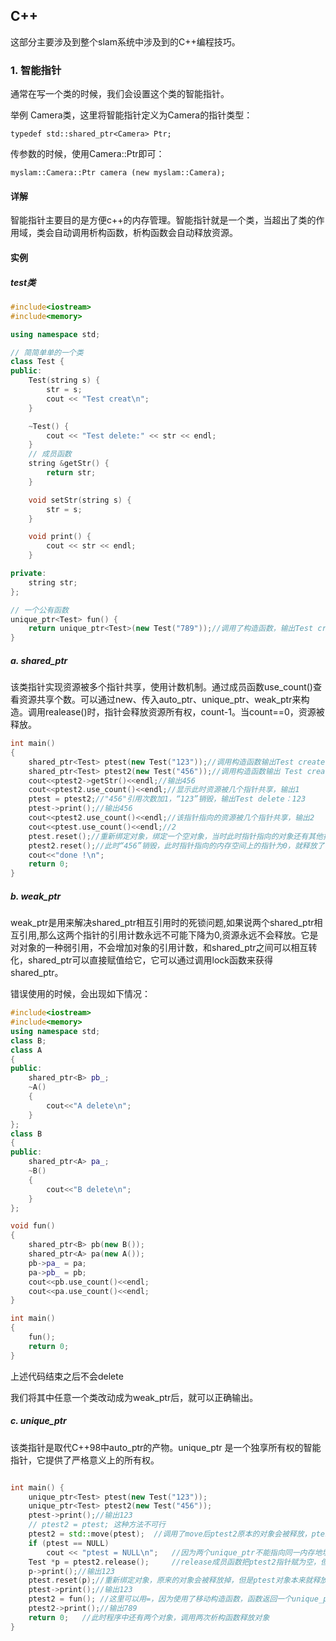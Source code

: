## C++

这部分主要涉及到整个slam系统中涉及到的C++编程技巧。



### 1. 智能指针

通常在写一个类的时候，我们会设置这个类的智能指针。

举例 Camera类，这里将智能指针定义为Camera的指针类型：

`typedef std::shared_ptr<Camera> Ptr;`

传参数的时候，使用Camera::Ptr即可：

`myslam::Camera::Ptr camera (new myslam::Camera);`

#### 详解

智能指针主要目的是方便c++的内存管理。智能指针就是一个类，当超出了类的作用域，类会自动调用析构函数，析构函数会自动释放资源。

#### 实例



##### test类

```c++
#include<iostream>
#include<memory>

using namespace std;

// 简简单单的一个类
class Test {
public:
    Test(string s) {
        str = s;
        cout << "Test creat\n";
    }

    ~Test() {
        cout << "Test delete:" << str << endl;
    }
    // 成员函数
    string &getStr() {
        return str;
    }

    void setStr(string s) {
        str = s;
    }

    void print() {
        cout << str << endl;
    }

private:
    string str;
};

// 一个公有函数
unique_ptr<Test> fun() {
    return unique_ptr<Test>(new Test("789"));//调用了构造函数，输出Test creat
}
```





##### a. shared_ptr

该类指针实现资源被多个指针共享，使用计数机制。通过成员函数use_count()查看资源共享个数。可以通过new、传入auto_ptr、unique_ptr、weak_ptr来构造。调用realease()时，指针会释放资源所有权，count-1。当count==0，资源被释放。

```c++
int main()
{
    shared_ptr<Test> ptest(new Test("123"));//调用构造函数输出Test create
    shared_ptr<Test> ptest2(new Test("456"));//调用构造函数输出 Test creat
    cout<<ptest2->getStr()<<endl;//输出456
    cout<<ptest2.use_count()<<endl;//显示此时资源被几个指针共享，输出1
    ptest = ptest2;//"456"引用次数加1，“123”销毁，输出Test delete：123
    ptest->print();//输出456
    cout<<ptest2.use_count()<<endl;//该指针指向的资源被几个指针共享，输出2
    cout<<ptest.use_count()<<endl;//2
    ptest.reset();//重新绑定对象，绑定一个空对象，当时此时指针指向的对象还有其他指针能指向就不会释放该对象的内存空间，
    ptest2.reset();//此时“456”销毁，此时指针指向的内存空间上的指针为0，就释放了该内存，输出Test delete
    cout<<"done !\n";
    return 0;
}
```

##### b. weak_ptr

weak_ptr是用来解决shared_ptr相互引用时的死锁问题,如果说两个shared_ptr相互引用,那么这两个指针的引用计数永远不可能下降为0,资源永远不会释放。它是对对象的一种弱引用，不会增加对象的引用计数，和shared_ptr之间可以相互转化，shared_ptr可以直接赋值给它，它可以通过调用lock函数来获得shared_ptr。



错误使用的时候，会出现如下情况：

```C++
#include<iostream>
#include<memory>
using namespace std;
class B;
class A
{
public:
    shared_ptr<B> pb_;
    ~A()
    {
        cout<<"A delete\n";
    }
};
class B
{
public:
    shared_ptr<A> pa_;
    ~B()
    {
        cout<<"B delete\n";
    }
};

void fun()
{
    shared_ptr<B> pb(new B());
    shared_ptr<A> pa(new A());
    pb->pa_ = pa;
    pa->pb_ = pb;
    cout<<pb.use_count()<<endl;
    cout<<pa.use_count()<<endl;
}

int main()
{
    fun();
    return 0;
}
```

上述代码结束之后不会delete

我们将其中任意一个类改动成为weak_ptr后，就可以正确输出。



##### c. unique_ptr

该类指针是取代C++98中auto_ptr的产物。unique_ptr 是一个独享所有权的智能指针，它提供了严格意义上的所有权。

```c++

int main() {
    unique_ptr<Test> ptest(new Test("123"));
    unique_ptr<Test> ptest2(new Test("456"));
    ptest->print();//输出123
    // ptest2 = ptest; 这种方法不可行
    ptest2 = std::move(ptest);  //调用了move后ptest2原本的对象会被释放，ptest2对象指向原本ptest对象的内存，输出Test delete 456
    if (ptest == NULL)
        cout << "ptest = NULL\n";   //因为两个unique_ptr不能指向同一内存地址，所以经过前面move后ptest会被赋值NULL，输出ptest=NULL
    Test *p = ptest2.release();     //release成员函数把ptest2指针赋为空，但是并没有释放指针指向的内存，所以此时p指针指向原本ptest2指向的内存
    p->print();//输出123
    ptest.reset(p);//重新绑定对象，原来的对象会被释放掉，但是ptest对象本来就释放过了，所以这里就不会再调用析构函数了
    ptest->print();//输出123
    ptest2 = fun(); //这里可以用=，因为使用了移动构造函数，函数返回一个unique_ptr会自动调用移动构造函数
    ptest2->print();//输出789
    return 0;   //此时程序中还有两个对象，调用两次析构函数释放对象
}
```



